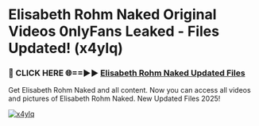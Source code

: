 # Elisabeth Rohm Naked Original Videos 0nlyFans Leaked - Files Updated! (x4ylq)

<h3>🔴 CLICK HERE 🌐==►► <a href="https://tinyurl.com/up5wt9bj" rel="nofollow">Elisabeth Rohm Naked Updated Files</a></h3>

Get Elisabeth Rohm Naked and all content. Now you can access all videos and pictures of Elisabeth Rohm Naked. New Updated Files 2025!

[![x4ylq](https://i.imgur.com/ABiUzMV.gif)](https://tinyurl.com/up5wt9bj)
